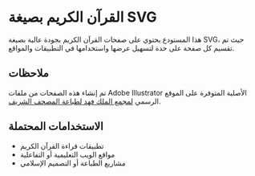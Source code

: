# القرآن الكريم بصيغة SVG

هذا المستودع يحتوي على صفحات القرآن الكريم بجودة عالية بصيغة SVG، حيث تم تقسيم كل صفحة على حدة لتسهيل عرضها واستخدامها في التطبيقات والمواقع.

## ملاحظات

تم إنشاء هذه الصفحات من ملفات Adobe Illustrator الأصلية المتوفرة على الموقع الرسمي [لمجمع الملك فهد لطباعة المصحف الشريف](http://dm.qurancomplex.gov.sa).

## الاستخدامات المحتملة

- تطبيقات قراءة القرآن الكريم
- مواقع الويب التعليمية أو التفاعلية
- مشاريع الطباعة أو التصميم الإسلامي